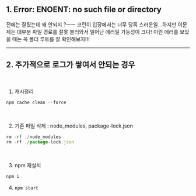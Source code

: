 ## 1. Error: ENOENT: no such file or directory

전에는 잘됬는데 왜 안되지 ?ㅡㅡ 코린이 입장에서는 너무 당혹 스러운일...하지만 이문제는 대부분 파일 경로를 잘못 불러와서 일어난 에러일 가능성이 크다! 이런 에러를 보았을 때는 꼭 폴더 루트를 잘 확인해보자!!!


---

## 2. 추가적으로 로그가 쌓여서 안되는 경우 
<br />

1. 캐시정리
```js
npm cache clean --force
```
<br />

2. 기존 파일 삭제 : node_modules, package-lock.json
```js
rm -rf ./node_modules
rm -rf ./package-lock.json
```
<br >

3. npm 재설치
```js
npm i
```

4. `npm start`
